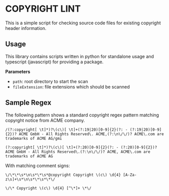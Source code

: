 # COPYRIGHT LINT

This is a simple script for checking source code files for existing copyright header information.

## Usage

This library contains scripts written in python for standalone usage and typescript (javascript) for providing a package.

**Parameters**

- `path`: root directory to start the scan
- `fileExtension`: file extensions which should be scanned

## Sample Regex

The following pattern shows a standard copyright regex pattern matching copyrght notice from ACME company.

```
/(?:copyright[ \t]*)?\(c\)[ \t]+(?:19|20)[0-9]{2}(?: - (?:19|20)[0-9]{2})? ACME GmbH - All Rights Reserved\. ACME,(?:\n\/\/)? ACME\.com are trademarks of ACME AG/gmi

```

```
(?:copyright[ \t]*)?\(c\)[ \t]+(?:20)[0-9]{2}(?: - (?:20)[0-9]{2})? ACME GmbH - All Rights Reserved\.(?:\n\/\/)? ACME, ACME\.com are trademarks of ACME AG
```

With matching comment signs:

```
\/\*\*\s*\n\s*\*\s*@copyright Copyright \(c\) \d{4} [A-Za-z\s]+\s*\n\s*\*\s*\*\/
```

```
\/\* Copyright \(c\) \d{4} [^\*]+ \*\/
```
